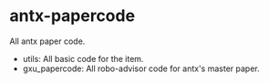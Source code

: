 # antx-papercode
All antx paper code.
* utils: All basic code for the item.
* gxu_papercode: All robo-advisor code for antx's master paper.
